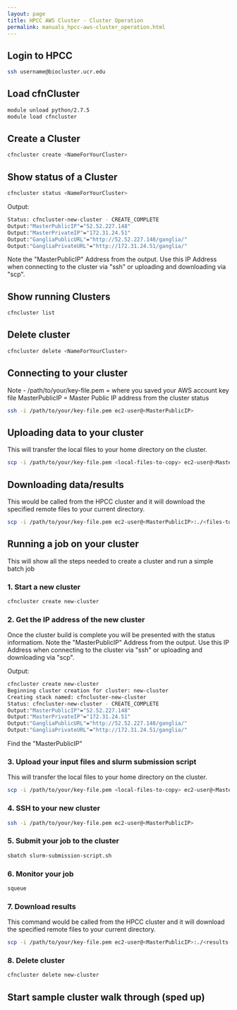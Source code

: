 ```yaml
---
layout: page
title: HPCC AWS Cluster - Cluster Operation
permalink: manuals_hpcc-aws-cluster_operation.html
---
```


## Login to HPCC

```bash
ssh username@biocluster.ucr.edu
```

## Load cfnCluster

```bash
module unload python/2.7.5
module load cfncluster
```

## Create a Cluster

```bash
cfncluster create <NameForYourCluster>
```

## Show status of a Cluster

```bash
cfncluster status <NameForYourCluster>
```

Output:

```bash
Status: cfncluster-new-cluster - CREATE_COMPLETE                                
Output:"MasterPublicIP"="52.52.227.148"
Output:"MasterPrivateIP"="172.31.24.51"
Output:"GangliaPublicURL"="http://52.52.227.148/ganglia/"
Output:"GangliaPrivateURL"="http://172.31.24.51/ganglia/"
```

Note the "MasterPublicIP" Address from the output.
Use this IP Address when connecting to the cluster via "ssh" or uploading and downloading via "scp".

## Show running Clusters

```bash
cfncluster list
```

## Delete cluster

```bash
cfncluster delete <NameForYourCluster>
```

## Connecting to your cluster

Note - /path/to/your/key-file.pem = where you saved your AWS account key file
MasterPublicIP = Master Public IP address from the cluster status

```bash
ssh -i /path/to/your/key-file.pem ec2-user@<MasterPublicIP>
```

## Uploading data to your cluster

This will transfer the local files to your home directory on the cluster.

```bash
scp -i /path/to/your/key-file.pem <local-files-to-copy> ec2-user@<MasterPublicIP>:.
```

## Downloading data/results

This would be called from the HPCC cluster and it will download the specified remote files to your current directory.

```bash
scp -i /path/to/your/key-file.pem ec2-user@<MasterPublicIP>:./<files-to-download> .
```

## Running a job on your cluster

This will show all the steps needed to create a cluster and run a simple batch job

### 1. Start a new cluster

```bash
cfncluster create new-cluster
```

### 2. Get the IP address of the new cluster

Once the cluster build is complete you will be presented with the status informatiom.
Note the "MasterPublicIP" Address from the output.
Use this IP Address when connecting to the cluster via "ssh" or uploading and downloading via "scp".

Output:

```bash
cfncluster create new-cluster
Beginning cluster creation for cluster: new-cluster
Creating stack named: cfncluster-new-cluster
Status: cfncluster-new-cluster - CREATE_COMPLETE                                
Output:"MasterPublicIP"="52.52.227.148"
Output:"MasterPrivateIP"="172.31.24.51"
Output:"GangliaPublicURL"="http://52.52.227.148/ganglia/"
Output:"GangliaPrivateURL"="http://172.31.24.51/ganglia/"
```
Find the "MasterPublicIP"

### 3. Upload your input files and slurm submission script

This will transfer the local files to your home directory on the cluster.

```bash
scp -i /path/to/your/key-file.pem <local-files-to-copy> ec2-user@<MasterPublicIP>:.
```

### 4. SSH to your new cluster

```bash
ssh -i /path/to/your/key-file.pem ec2-user@<MasterPublicIP>
```

### 5. Submit your job to the cluster

```bash
sbatch slurm-submission-script.sh
```

### 6. Monitor your job

```bash
squeue
```

### 7. Download results

This command would be called from the HPCC cluster and it will download the specified remote files to your current directory.

```bash
scp -i /path/to/your/key-file.pem ec2-user@<MasterPublicIP>:./<results-to-download> .
```

### 8. Delete cluster

```bash
cfncluster delete new-cluster 
```

## Start sample cluster walk through (sped up)

<script src="https://asciinema.org/a/V868uHqjjBdGtn2Ajlbw0Jd7D.js" id="asciicast-V868uHqjjBdGtn2Ajlbw0Jd7D" async data-autoplay="false" data-size="medium" data-speed="5"></script>
